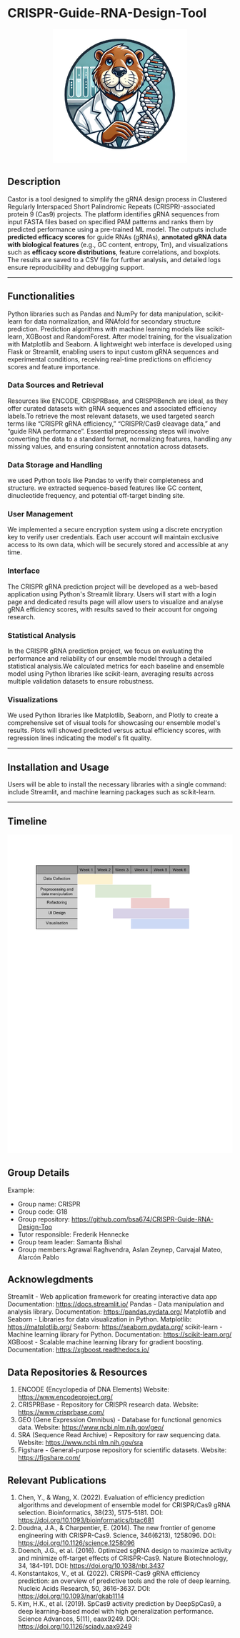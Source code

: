 # CRISPR-Guide-RNA-Design-Tool

<p align="center">
 
<img src="circular_logo.png" align="center" width="300" height="300" >
</p>

## Description

Castor is a tool designed to simplify the gRNA design process in Clustered Regularly Interspaced Short Palindromic Repeats (CRISPR)-associated protein 9 (Cas9) projects. The platform identifies gRNA sequences from input FASTA files based on specified PAM patterns and ranks them by predicted performance using a pre-trained ML model. The outputs include **predicted efficacy scores** for guide RNAs (gRNAs), **annotated gRNA data with biological features** (e.g., GC content, entropy, Tm), and visualizations such as **efficacy score distributions**, feature correlations, and boxplots. The results are saved to a CSV file for further analysis, and detailed logs ensure reproducibility and debugging support.

----
## Functionalities

 Python libraries such as Pandas and NumPy for data manipulation, scikit-learn for data normalization, and RNAfold for secondary structure prediction. Prediction algorithms with machine learning models like scikit-learn, XGBoost and RandomForest. After model training, for the visualization with Matplotlib and Seaborn. A lightweight web interface is developed using Flask or Streamlit, enabling users to input custom gRNA sequences and experimental conditions, receiving real-time predictions on efficiency scores and feature importance.


### Data Sources and Retrieval

Resources like ENCODE, CRISPRBase, and CRISPRBench are ideal, as they offer curated datasets with gRNA sequences and associated efficiency labels.To retrieve the most relevant datasets, we used targeted search terms like “CRISPR gRNA efficiency,” “CRISPR/Cas9 cleavage data,” and “guide RNA performance”. Essential preprocessing steps will involve converting the data to a standard format, normalizing features, handling any missing values, and ensuring consistent annotation across datasets.

### Data Storage and Handling

 we used Python tools like Pandas to verify their completeness and structure.  we extracted sequence-based features like GC content, dinucleotide frequency, and potential off-target binding site.

### User Management
We implemented a secure encryption system using a discrete encryption key to verify user credentials. Each user account will maintain exclusive access to its own data, which will be securely stored and accessible at any time.
### Interface
The CRISPR gRNA prediction project will be developed as a web-based application using Python's Streamlit library. Users will start with a login page and dedicated results page will allow users to visualize and analyse gRNA efficiency scores, with results saved to their account for ongoing research. 

### Statistical Analysis
In the CRISPR gRNA prediction project, we focus on evaluating the performance and reliability of our ensemble model through a detailed statistical analysis.We calculated metrics for each baseline and ensemble model using Python libraries like scikit-learn, averaging results across multiple validation datasets to ensure robustness. 

### Visualizations

We used Python libraries like Matplotlib, Seaborn, and Plotly to create a comprehensive set of visual tools for showcasing our ensemble model's results. Plots will showed predicted versus actual efficiency scores, with regression lines indicating the model's fit quality.



----
## Installation and Usage
Users will be able to install the necessary libraries with a single command: include Streamlit, and machine learning packages such as scikit-learn. 

----
## Timeline
![An example schedule](timeline.png)
## Group Details
Example:
- Group name: CRISPR
- Group code: G18
- Group repository: https://github.com/bsa674/CRISPR-Guide-RNA-Design-Too
- Tutor responsible: Frederik Hennecke
- Group team leader: Samanta Bishal
- Group members:Agrawal Raghvendra, Aslan Zeynep, Carvajal Mateo, Alarcón Pablo

## Acknowlegdments

Streamlit - Web application framework for creating interactive data app
Documentation: https://docs.streamlit.io/
Pandas - Data manipulation and analysis library.
Documentation: https://pandas.pydata.org/
Matplotlib and Seaborn - Libraries for data visualization in Python.
Matplotlib: https://matplotlib.org/
Seaborn: https://seaborn.pydata.org/
scikit-learn - Machine learning library for Python.
Documentation: https://scikit-learn.org/
XGBoost - Scalable machine learning library for gradient boosting.
Documentation: https://xgboost.readthedocs.io/

## Data Repositories & Resources
1) ENCODE (Encyclopedia of DNA Elements)
Website: https://www.encodeproject.org/
2) CRISPRBase - Repository for CRISPR research data.
Website: https://www.crisprbase.com/
3) GEO (Gene Expression Omnibus) - Database for functional genomics data.
Website: https://www.ncbi.nlm.nih.gov/geo/
4) SRA (Sequence Read Archive) - Repository for raw sequencing data.
Website: https://www.ncbi.nlm.nih.gov/sra
5) Figshare - General-purpose repository for scientific datasets.
Website: https://figshare.com/


## Relevant Publications
1) Chen, Y., & Wang, X. (2022). Evaluation of efficiency prediction algorithms and development of ensemble model for CRISPR/Cas9 gRNA selection. Bioinformatics, 38(23), 5175-5181.
DOI: https://doi.org/10.1093/bioinformatics/btac681
2) Doudna, J.A., & Charpentier, E. (2014). The new frontier of genome engineering with CRISPR-Cas9. Science, 346(6213), 1258096.
DOI: https://doi.org/10.1126/science.1258096
3) Doench, J.G., et al. (2016). Optimized sgRNA design to maximize activity and minimize off-target effects of CRISPR-Cas9. Nature Biotechnology, 34, 184-191.
DOI: https://doi.org/10.1038/nbt.3437
4) Konstantakos, V., et al. (2022). CRISPR-Cas9 gRNA efficiency prediction: an overview of predictive tools and the role of deep learning. Nucleic Acids Research, 50, 3616-3637.
DOI: https://doi.org/10.1093/nar/gkab1114
5) Kim, H.K., et al. (2019). SpCas9 activity prediction by DeepSpCas9, a deep learning-based model with high generalization performance. Science Advances, 5(11), eaax9249.
DOI: https://doi.org/10.1126/sciadv.aax9249
